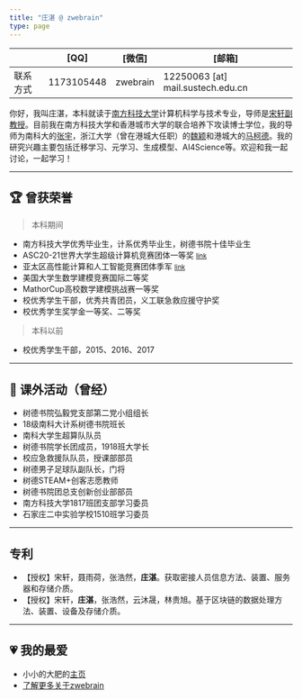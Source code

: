 ```yaml
---
title: "庄湛 @ zwebrain"
type: page
---
```


|                             | [QQ]       | [微信]       | [邮箱]       |
| :-------------------------------- | ---------- | ------------ | ------------ |
| 联系方式 | 1173105448 | zwebrain | 12250063 [at] mail.sustech.edu.cn |


你好，我叫庄湛，本科就读于[南方科技大学](https://www.sustech.edu.cn/)计算机科学与技术专业，导师是[宋轩副教授](https://faculty.sustech.edu.cn/songx/)。目前我在南方科技大学和香港城市大学的联合培养下攻读博士学位，我的导师为南科大的[张宇](https://yuzhanghk.github.io/)，浙江大学（曾在港城大任职）的[魏颖](https://wei-ying.net/)和港城大的[马柯德](https://kedema.org/)。我的研究兴趣主要包括迁移学习、元学习、生成模型、AI4Science等。欢迎和我一起讨论，一起学习！

---

## 🏆 曾获荣誉

> 本科期间

- 南方科技大学优秀毕业生，计系优秀毕业生，树德书院十佳毕业生
- ASC20-21世界大学生超级计算机竞赛团体一等奖 [<small>link</small>](https://sustechef.sustech.edu.cn/news/38/335.html)
- 亚太区高性能计算和人工智能竞赛团体季军 [<small>link</small>](https://newshub.sustech.edu.cn/html/202011/39141.html)
- 美国大学生数学建模竞赛国际二等奖
- MathorCup高校数学建模挑战赛一等奖
- 校优秀学生干部，优秀共青团员，义工联急救应援守护奖
- 校优秀学生奖学金一等奖、二等奖

> 本科以前

- 校优秀学生干部，2015、2016、2017

---

## 🥳 课外活动（曾经）

- 树德书院弘毅党支部第二党小组组长
- 18级南科大计系树德书院班长
- 南科大学生超算队队员
- 树德书院学长团成员，1918班大学长
- 校应急救援队队员，授课部部员
- 树德男子足球队副队长，门将
- 树德STEAM+创客志愿教师
- 树德书院团总支创新创业部部员
- 南方科技大学1817班团支部学习委员
- 石家庄二中实验学校1510班学习委员

---
## 专利

- 【授权】宋轩，聂雨荷，张浩然，**庄湛**。获取密接人员信息方法、装置、服务器和存储介质。
- 【授权】宋轩，**庄湛**，张浩然，云沐晟，林贵旭。基于区块链的数据处理方法、装置、设备及存储介质。
---



## 💗 我的最爱

- 小小的大肥的[主页](https://nyh-dolphin.github.io/)
- [了解更多关于zwebrain](./more/ "你知道的太多了!")
